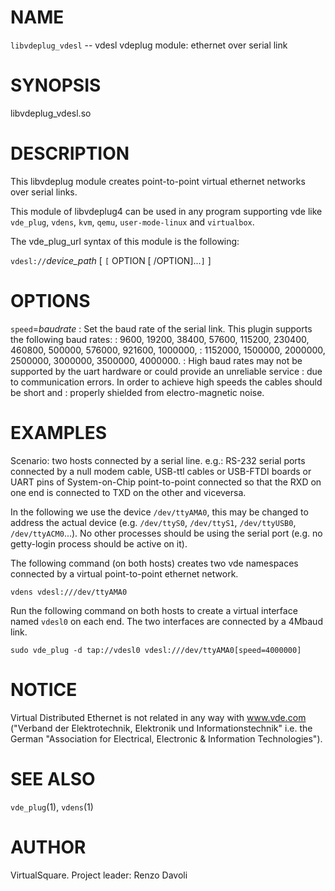 <!--
.\" Copyright (C) 2020 VirtualSquare. Project Leader: Renzo Davoli
.\"
.\" This is free documentation; you can redistribute it and/or
.\" modify it under the terms of the GNU General Public License,
.\" as published by the Free Software Foundation, either version 2
.\" of the License, or (at your option) any later version.
.\"
.\" The GNU General Public License's references to "object code"
.\" and "executables" are to be interpreted as the output of any
.\" document formatting or typesetting system, including
.\" intermediate and printed output.
.\"
.\" This manual is distributed in the hope that it will be useful,
.\" but WITHOUT ANY WARRANTY; without even the implied warranty of
.\" MERCHANTABILITY or FITNESS FOR A PARTICULAR PURPOSE.  See the
.\" GNU General Public License for more details.
.\"
.\" You should have received a copy of the GNU General Public
.\" License along with this manual; if not, write to the Free
.\" Software Foundation, Inc., 51 Franklin St, Fifth Floor, Boston,
.\" MA 02110-1301 USA.
.\"
-->
# NAME

`libvdeplug_vdesl` -- vdesl vdeplug module: ethernet over serial link

# SYNOPSIS
libvdeplug_vdesl.so

# DESCRIPTION

This libvdeplug module creates point-to-point virtual ethernet networks over
serial links.

This  module of libvdeplug4 can be used in any program supporting vde like
`vde_plug`, `vdens`, `kvm`, `qemu`, `user-mode-linux` and `virtualbox`.

The vde_plug_url syntax of this module is the following:

  `vdesl://`*device_path* [ `[` OPTION [ /OPTION]...`]` ]

# OPTIONS

  `speed`=_baudrate_
: Set the baud rate of the serial link. This plugin supports the following baud rates:
: 9600, 19200, 38400, 57600, 115200, 230400, 460800, 500000, 576000, 921600, 1000000,
: 1152000, 1500000, 2000000, 2500000, 3000000, 3500000, 4000000.
: High baud rates may not be supported by the uart hardware or could provide an unreliable service
: due to communication errors. In order to achieve high speeds the cables should be short and
: properly shielded from electro-magnetic noise.


# EXAMPLES

Scenario: two hosts connected by a serial line. e.g.: RS-232 serial ports connected by a null modem cable,
USB-ttl cables or USB-FTDI boards or UART pins of System-on-Chip point-to-point connected so that the
RXD on one end is connected to TXD on the other and viceversa.

In the following we use the device `/dev/ttyAMA0`, this may be changed to address the actual device (e.g. `/dev/ttyS0`,
`/dev/ttyS1`, `/dev/ttyUSB0`, `/dev/ttyACM0`...).
No other processes should be using the serial port (e.g. no getty-login process should be active on it).

The following command (on both hosts) creates two vde namespaces connected by a virtual point-to-point ethernet
network.

```
vdens vdesl:///dev/ttyAMA0
```

Run the following command on both hosts to create a virtual interface named `vdesl0` on each end. The two
interfaces are connected by a 4Mbaud link.

```
sudo vde_plug -d tap://vdesl0 vdesl:///dev/ttyAMA0[speed=4000000]
```

# NOTICE

Virtual  Distributed  Ethernet  is not related in any way with www.vde.com ("Verband der Elektrotechnik, Elektronik
und Informationstechnik" i.e. the German "Association for Electrical, Electronic & Information Technologies").

# SEE ALSO
`vde_plug`(1), `vdens`(1)

# AUTHOR
VirtualSquare. Project leader: Renzo Davoli
